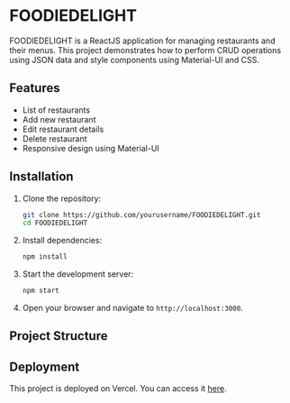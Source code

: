# FOODIEDELIGHT

FOODIEDELIGHT is a ReactJS application for managing restaurants and their menus. This project demonstrates how to perform CRUD operations using JSON data and style components using Material-UI and CSS.

## Features

- List of restaurants
- Add new restaurant
- Edit restaurant details
- Delete restaurant
- Responsive design using Material-UI

## Installation

1. Clone the repository:

    ```sh
    git clone https://github.com/yourusername/FOODIEDELIGHT.git
    cd FOODIEDELIGHT
    ```

2. Install dependencies:

    ```sh
    npm install
    ```

3. Start the development server:

    ```sh
    npm start
    ```

4. Open your browser and navigate to `http://localhost:3000`.

## Project Structure

## Deployment

This project is deployed on Vercel. You can access it [here](https://your-vercel-app-url.vercel.app/).

